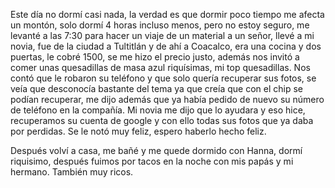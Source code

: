 Este día no dormí casi nada, la verdad es que dormir poco tiempo me afecta un montón, solo dormí 4 horas incluso menos, pero no estoy seguro, me levanté a las 7:30 para hacer un viaje de un material a un señor, llevé a mi novia, fue de la ciudad a Tultitlán y de ahí a Coacalco, era una cocina y dos puertas, le cobré 1500, se me hizo el precio justo, además nos invitó a comer unas quesadillas de masa azul riquísimas, mi top quesadillas.
Nos contó que le robaron su teléfono y que solo quería recuperar sus fotos, se veía que desconocía bastante del tema ya que creía que con el chip se podían recuperar, me dijo además que ya había pedido de nuevo su número de teléfono en la compañía. Mi novia me dijo que lo ayudara y eso hice, recuperamos su cuenta de google y con ello todas sus fotos que ya daba por perdidas. Se le notó muy feliz, espero haberlo hecho feliz.

Después volví a casa, me bañé y me quede dormido con Hanna, dormí riquisimo, después fuimos por tacos en la noche con mis papás y mi hermano. También muy ricos.
